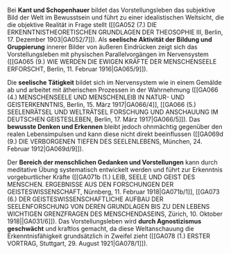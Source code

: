 
Bei **Kant und Schopenhauer** bildet das Vorstellungsleben das subjektive Bild der Welt im Bewusstsein und führt zu einer idealistischen Weltsicht, die die objektive Realität in Frage stellt ([[GA052 (7.) DIE ERKENNTNISTHEORETISCHEN GRUNDLAGEN DER THEOSOPHIE III, Berlin, 17. Dezember 1903|GA052/7]]). Als **seelische Aktivität der Bildung und Gruppierung** innerer Bilder von äußeren Eindrücken zeigt sich das Vorstellungsleben mit physischen Parallelvorgängen im Nervensystem ([[GA065 (9.) WIE WERDEN DIE EWIGEN KRÄFTE DER MENSCHENSEELE ERFORSCHT, Berlin, 11. Februar 1916|GA065/9]]).

Die **seelische Tätigkeit** bildet sich im Nervensystem wie in einem Gemälde ab und arbeitet mit ätherischen Prozessen in der Wahrnehmung ([[GA066 (4.) MENSCHENSEELE UND MENSCHENLEIB IN NATUR- UND GEISTERKENNTNIS, Berlin, 15. März 1917|GA066/4]], [[GA066 (5.) SEELENRÄTSEL UND WELTRÄTSEL FORSCHUNG UND ANSCHAUUNG IM DEUTSCHEN GEISTESLEBEN, Berlin, 17. März 1917|GA066/5]]). Das **bewusste Denken und Erkennen** bleibt jedoch ohnmächtig gegenüber den realen Lebensimpulsen und kann diese nicht direkt beeinflussen ([[GA069d (9.) DIE VERBORGENEN TIEFEN DES SEELENLEBENS, München, 24. Februar 1912|GA069d/9]]).

Der **Bereich der menschlichen Gedanken und Vorstellungen** kann durch meditative Übung systematisch entwickelt werden und führt zur Erkenntnis vorgeburtlicher Kräfte ([[GA071b (1.) LEIB, SEELE UND GEIST DES MENSCHEN. ERGEBNISSE AUS DEN FORSCHUNGEN DER GEISTESWISSENSCHAFT, Nürnberg, 11. Februar 1918|GA071b/1]], [[GA073 (6.) DER GEISTESWISSENSCHAFTLICHE AUFBAU DER SEELENFORSCHUNG VON DEREN GRUNDLAGEN BIS ZU DEN LEBENS WICHTIGEN GRENZFRAGEN DES MENSCHENDASEINS, Zürich, 10. Oktober 1918||GA031/6]]). Das Vorstellungsleben wird **durch Agnostizismus geschwächt** und kraftlos gemacht, da diese Weltanschauung die Erkenntnisfähigkeit grundsätzlich in Zweifel zieht ([[GA078 (1.) ERSTER VORTRAG, Stuttgart, 29. August 1921|GA078/1]]).
